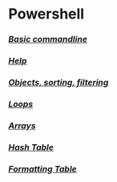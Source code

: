 #  Powershell


### *[Basic commandline](basic_commands.md)*
### *[Help](help.md)*
### *[Objects, sorting, filtering](objects_sorting_filtering.md)*
### *[Loops](loops.md)*
### *[Arrays](Arrays.md)*
### *[Hash Table](Hash_Table.md)*
### *[Formatting Table](Formatting_output.md)*
